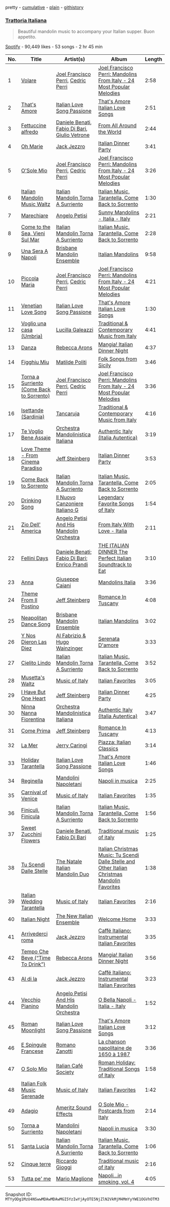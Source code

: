 pretty - [cumulative](/playlists/cumulative/37i9dQZF1DWSy1uHq5qF1L.md) - [plain](/playlists/plain/37i9dQZF1DWSy1uHq5qF1L) - [githistory](https://github.githistory.xyz/mackorone/spotify-playlist-archive/blob/main/playlists/plain/37i9dQZF1DWSy1uHq5qF1L)

### [Trattoria Italiana](https://open.spotify.com/playlist/37i9dQZF1DWSy1uHq5qF1L)

> Beautiful mandolin music to accompany your Italian supper\. Buon appetito.

[Spotify](https://open.spotify.com/user/spotify) - 90,449 likes - 53 songs - 2 hr 45 min

| No. | Title | Artist(s) | Album | Length |
|---|---|---|---|---|
| 1 | [Volare](https://open.spotify.com/track/2rKBznUlCBpQV3guDwpY4F) | [Joel Francisco Perri](https://open.spotify.com/artist/219qF0oC6xvUcZQ2mX3kyv), [Cedric Perri](https://open.spotify.com/artist/36QCHheJDcDZVmzrS2MSlS) | [Joel Francisco Perri: Mandolins From Italy \- 24 Most Popular Melodies](https://open.spotify.com/album/0kfuern3Qvl8vgLBjRCbFP) | 2:58 |
| 2 | [That's Amore](https://open.spotify.com/track/6Tf7s05YCkRLAeeqYqXLy0) | [Italian Love Song Passione](https://open.spotify.com/artist/30J27cFKb6sD7MfLuaDvCJ) | [That's Amore Italian Love Songs](https://open.spotify.com/album/0wez47X2Aq5WxYY4Wo21OT) | 2:51 |
| 3 | [Fettuccine alfredo](https://open.spotify.com/track/2pBTgOxSrqhW7WihPRIqrL) | [Daniele Benati](https://open.spotify.com/artist/35qX6p8b4ZvGmH3u9iI5kn), [Fabio Di Bari](https://open.spotify.com/artist/2j4JhFARcGXR4eVZjzYQ0B), [Giulio Vetrone](https://open.spotify.com/artist/1fsMTrPRqryNtDELpcT2g0) | [From All Around the World](https://open.spotify.com/album/2VPkD0pipkhcxKV3Wqgza5) | 2:44 |
| 4 | [Oh Marie](https://open.spotify.com/track/2jWFsD7vt7P8ZTqesxwh4n) | [Jack Jezzro](https://open.spotify.com/artist/7vo2Hl0NDiBr6GcyGDSLFZ) | [Italian Dinner Party](https://open.spotify.com/album/6ghbQNSTc4hkm1Kvsj0PDt) | 3:41 |
| 5 | [O'Sole Mio](https://open.spotify.com/track/55nve7pRX70PqIWy5ySz4J) | [Joel Francisco Perri](https://open.spotify.com/artist/219qF0oC6xvUcZQ2mX3kyv), [Cedric Perri](https://open.spotify.com/artist/36QCHheJDcDZVmzrS2MSlS) | [Joel Francisco Perri: Mandolins From Italy \- 24 Most Popular Melodies](https://open.spotify.com/album/0kfuern3Qvl8vgLBjRCbFP) | 3:26 |
| 6 | [Italian Mandolin Music Waltz](https://open.spotify.com/track/4LDG41BuAsiHkHtArPZME2) | [Italian Mandolin Torna A Surriento](https://open.spotify.com/artist/6B1qY6diGzu9FFbGOG7fSk) | [Italian Music, Tarantella, Come Back to Sorrento](https://open.spotify.com/album/191xZsXIZWwYcKshzfEJbg) | 1:30 |
| 7 | [Marechiare](https://open.spotify.com/track/7wKroAM8t7O8X3pi5dc93d) | [Angelo Petisi](https://open.spotify.com/artist/4T105n10onGHqVeuhM7kBF) | [Sunny Mandolins \- Italia \- Italy](https://open.spotify.com/album/5Jvl9WWSXmA1ybsitfe0rz) | 2:21 |
| 8 | [Come to the Sea, Vieni Sul Mar](https://open.spotify.com/track/0xUK0FtYr4MSOArxPLi954) | [Italian Mandolin Torna A Surriento](https://open.spotify.com/artist/6B1qY6diGzu9FFbGOG7fSk) | [Italian Music, Tarantella, Come Back to Sorrento](https://open.spotify.com/album/191xZsXIZWwYcKshzfEJbg) | 2:28 |
| 9 | [Una Sera A Napoli](https://open.spotify.com/track/4J1eesD0Vms9pxxlgWwPjF) | [Brisbane Mandolin Ensemble](https://open.spotify.com/artist/1ccdfocjn7dt9qFfk48L9k) | [Italian Mandolins](https://open.spotify.com/album/0j8fwpPiiLk7aK342yPvPb) | 9:58 |
| 10 | [Piccola Maria](https://open.spotify.com/track/2gJWm5COGf9MZQEoxDtlLJ) | [Joel Francisco Perri](https://open.spotify.com/artist/219qF0oC6xvUcZQ2mX3kyv), [Cedric Perri](https://open.spotify.com/artist/36QCHheJDcDZVmzrS2MSlS) | [Joel Francisco Perri: Mandolins From Italy \- 24 Most Popular Melodies](https://open.spotify.com/album/0kfuern3Qvl8vgLBjRCbFP) | 4:21 |
| 11 | [Venetian Love Song](https://open.spotify.com/track/4anu2Y4KIfIHhIoy1u6pqi) | [Italian Love Song Passione](https://open.spotify.com/artist/30J27cFKb6sD7MfLuaDvCJ) | [That's Amore Italian Love Songs](https://open.spotify.com/album/0wez47X2Aq5WxYY4Wo21OT) | 1:30 |
| 12 | [Voglio una casa \(Umbria\)](https://open.spotify.com/track/5QQOSoUcideKOz7yM3GHJX) | [Lucilla Galeazzi](https://open.spotify.com/artist/5BzIZJVSu94EFeDFUhIPTo) | [Traditional & Contemporary Music from Italy](https://open.spotify.com/album/6j7fVMFu1CLsn7npkjS43O) | 4:41 |
| 13 | [Danza](https://open.spotify.com/track/3ffa2QEGmJ2B03LFqObUnA) | [Rebecca Arons](https://open.spotify.com/artist/5yWsPDJZtUgZrQyVhLTTBt) | [Mangia! Italian Dinner Night](https://open.spotify.com/album/4DgaA9cywJuxbkFcXmLAkx) | 4:37 |
| 14 | [Figghiu Miu](https://open.spotify.com/track/4TVD8B2g75t10b9wOxTITX) | [Matilde Politi](https://open.spotify.com/artist/21RqU08tcujA0D1NXvVToE) | [Folk Songs from Sicily](https://open.spotify.com/album/5LOw7GoS26F3DFGFn5Xr5v) | 3:46 |
| 15 | [Torna a Surriento \(Come Back to Sorrento\)](https://open.spotify.com/track/4H4bKQdLqkxqUm5McYCgCb) | [Joel Francisco Perri](https://open.spotify.com/artist/219qF0oC6xvUcZQ2mX3kyv), [Cedric Perri](https://open.spotify.com/artist/36QCHheJDcDZVmzrS2MSlS) | [Joel Francisco Perri: Mandolins From Italy \- 24 Most Popular Melodies](https://open.spotify.com/album/0kfuern3Qvl8vgLBjRCbFP) | 3:36 |
| 16 | [Isettande \(Sardinia\)](https://open.spotify.com/track/6knxigFP46bUlJ9pN2g9Ca) | [Tancaruja](https://open.spotify.com/artist/3YGN4FQXXvrbltCDO34CIg) | [Traditional & Contemporary Music from Italy](https://open.spotify.com/album/6j7fVMFu1CLsn7npkjS43O) | 4:16 |
| 17 | [Te Voglio Bene Assaje](https://open.spotify.com/track/5pRfuPGGmBJYAED3VztGqO) | [Orchestra Mandolinistica Italiana](https://open.spotify.com/artist/2AzxDruLyYr98REW4oz3QL) | [Authentic Italy \(Italia Autentica\)](https://open.spotify.com/album/72ulWzsqqvRRcojhPcPzoO) | 3:19 |
| 18 | [Love Theme \- From Cinema Paradiso](https://open.spotify.com/track/1pSsEycLspbCTKe7Vm0ZAi) | [Jeff Steinberg](https://open.spotify.com/artist/4UyLqWWYtZX16NEZWr5k1S) | [Italian Dinner Party](https://open.spotify.com/album/6ghbQNSTc4hkm1Kvsj0PDt) | 3:53 |
| 19 | [Come Back to Sorrento](https://open.spotify.com/track/0oRIL3IWkQZ2Z1IlxS6QJ8) | [Italian Mandolin Torna A Surriento](https://open.spotify.com/artist/6B1qY6diGzu9FFbGOG7fSk) | [Italian Music, Tarantella, Come Back to Sorrento](https://open.spotify.com/album/191xZsXIZWwYcKshzfEJbg) | 2:05 |
| 20 | [Drinking Song](https://open.spotify.com/track/4MHgsC2QMjKOdCHDyLpCNr) | [Il Nuovo Canzoniere Italiano G](https://open.spotify.com/artist/0bL3HwV4MUNY6zWF48FBFJ) | [Legendary Favorite Songs of Italy](https://open.spotify.com/album/3kRcceh4bQYuJ6MIdKnXNN) | 1:54 |
| 21 | [Zio Dell' America](https://open.spotify.com/track/3p4WY78Wkb5NtftWbJvLUa) | [Angelo Petisi And His Mandolin Orchestra](https://open.spotify.com/artist/2bspzpcot2XayxFu3CZG3D) | [From Italy With Love \- Italia](https://open.spotify.com/album/7kWyDShqxo1hLcCyBnxMGK) | 2:11 |
| 22 | [Fellini Days](https://open.spotify.com/track/4qnkYrOM03dhTJKd8bgy95) | [Daniele Benati; Fabio Di Bari; Enrico Prandi](https://open.spotify.com/artist/6bcsxFcUWHOoF2ZXlQcdZV) | [THE ITALIAN DINNER The Perfect Italian Soundtrack to Eat](https://open.spotify.com/album/5SAxP5vorZmAG4u3xUiKg6) | 3:10 |
| 23 | [Anna](https://open.spotify.com/track/4mcLSBFzlsvlolMAqrbV72) | [Giuseppe Caiani](https://open.spotify.com/artist/6grCjLceCOZWUCCndoqkaD) | [Mandolins Italia](https://open.spotify.com/album/6QhuxcVAJVOmBE2VTmNgq9) | 3:36 |
| 24 | [Theme From Il Postino](https://open.spotify.com/track/0pVY6O6neKutqWwwIHyqJZ) | [Jeff Steinberg](https://open.spotify.com/artist/4UyLqWWYtZX16NEZWr5k1S) | [Romance In Tuscany](https://open.spotify.com/album/4uA5Ob844NB7HKpjfjLgIq) | 4:08 |
| 25 | [Neapolitan Dance Song](https://open.spotify.com/track/3lGo7YnPCTJqZ4RJOcgjdV) | [Brisbane Mandolin Ensemble](https://open.spotify.com/artist/1ccdfocjn7dt9qFfk48L9k) | [Italian Mandolins](https://open.spotify.com/album/0j8fwpPiiLk7aK342yPvPb) | 3:02 |
| 26 | [Y Nos Dieron Las Diez](https://open.spotify.com/track/2Af780KtmKmTHLKhuzXY2C) | [Al Fabrizio & Hugo Wainzinger](https://open.spotify.com/artist/5zLX3iNdLBQvRxX9tFwu9V) | [Serenata D'amore](https://open.spotify.com/album/1u936H8c2Fx7WdIaFvstp1) | 3:33 |
| 27 | [Cielito Lindo](https://open.spotify.com/track/2rbUaarjadZWHDFKNCBqWL) | [Italian Mandolin Torna A Surriento](https://open.spotify.com/artist/6B1qY6diGzu9FFbGOG7fSk) | [Italian Music, Tarantella, Come Back to Sorrento](https://open.spotify.com/album/191xZsXIZWwYcKshzfEJbg) | 3:52 |
| 28 | [Musetta's Waltz](https://open.spotify.com/track/0dNdVclItiQ92xQ4ZfCSAF) | [Music of Italy](https://open.spotify.com/artist/5hY0L5TFb93XBbUoS0QdEF) | [Italian Favorites](https://open.spotify.com/album/75b9gVQdeeBiLx7HR3DZCk) | 3:05 |
| 29 | [I Have But One Heart](https://open.spotify.com/track/4OCTIhU3HYFOnK8uhAq9l4) | [Jeff Steinberg](https://open.spotify.com/artist/4UyLqWWYtZX16NEZWr5k1S) | [Italian Dinner Party](https://open.spotify.com/album/6ghbQNSTc4hkm1Kvsj0PDt) | 4:25 |
| 30 | [Ninna Nanna Fiorentina](https://open.spotify.com/track/1d9V7hBRi8GDBBH808cw9a) | [Orchestra Mandolinistica Italiana](https://open.spotify.com/artist/2AzxDruLyYr98REW4oz3QL) | [Authentic Italy \(Italia Autentica\)](https://open.spotify.com/album/72ulWzsqqvRRcojhPcPzoO) | 3:47 |
| 31 | [Come Prima](https://open.spotify.com/track/2b7jJFnNPUuo6tEJsIlvbi) | [Jeff Steinberg](https://open.spotify.com/artist/4UyLqWWYtZX16NEZWr5k1S) | [Romance In Tuscany](https://open.spotify.com/album/4uA5Ob844NB7HKpjfjLgIq) | 4:13 |
| 32 | [La Mer](https://open.spotify.com/track/7lBp6yjsEEzLHYyHJEUYgd) | [Jerry Caringi](https://open.spotify.com/artist/3Jb1xt45nRMyCr0RIQMy7P) | [Piazza: Italian Classics](https://open.spotify.com/album/0UzLH27KjM5xrWKZcUJBES) | 3:14 |
| 33 | [Holiday Tarantella](https://open.spotify.com/track/4uF5s3PbCSJsgjfWhpftoa) | [Italian Love Song Passione](https://open.spotify.com/artist/30J27cFKb6sD7MfLuaDvCJ) | [That's Amore Italian Love Songs](https://open.spotify.com/album/0wez47X2Aq5WxYY4Wo21OT) | 1:46 |
| 34 | [Reginella](https://open.spotify.com/track/3JpMHv572496Gl7ITbv8b7) | [Mandolini Napoletani](https://open.spotify.com/artist/3rORIZA84ccfEc306Kkl8W) | [Napoli in musica](https://open.spotify.com/album/0cYSosoTzGcEcKbfgMFQdI) | 2:25 |
| 35 | [Carnival of Venice](https://open.spotify.com/track/3IOxAropYEB0VXVbDqpqAd) | [Music of Italy](https://open.spotify.com/artist/5hY0L5TFb93XBbUoS0QdEF) | [Italian Favorites](https://open.spotify.com/album/75b9gVQdeeBiLx7HR3DZCk) | 1:35 |
| 36 | [Finiculi, Finicula](https://open.spotify.com/track/61Tb5gOvUg6bxuTXTaZCkK) | [Italian Mandolin Torna A Surriento](https://open.spotify.com/artist/6B1qY6diGzu9FFbGOG7fSk) | [Italian Music, Tarantella, Come Back to Sorrento](https://open.spotify.com/album/191xZsXIZWwYcKshzfEJbg) | 1:56 |
| 37 | [Sweet Zucchini Flowers](https://open.spotify.com/track/1P6Okobp6zXxQpZ4kK2mvc) | [Daniele Benati](https://open.spotify.com/artist/35qX6p8b4ZvGmH3u9iI5kn), [Fabio Di Bari](https://open.spotify.com/artist/2j4JhFARcGXR4eVZjzYQ0B) | [Traditional music of italy](https://open.spotify.com/album/21lcrjRLEIAxkyQf9Ablgc) | 1:25 |
| 38 | [Tu Scendi Dalle Stelle](https://open.spotify.com/track/5H2dEu1JegCvGfJJsc2xSe) | [The Natale Italian Mandolin Duo](https://open.spotify.com/artist/12qpC49de2zA4g2T4cAyas) | [Italian Christmas Music: Tu Scendi Dalle Stelle and Other Italian Christmas Mandolin Favorites](https://open.spotify.com/album/7278SAfpMBuqY1t3flhTw3) | 1:38 |
| 39 | [Italian Wedding Tarantella](https://open.spotify.com/track/0SgePuEPvDQjuB8AEPVI1q) | [Music of Italy](https://open.spotify.com/artist/5hY0L5TFb93XBbUoS0QdEF) | [Italian Favorites](https://open.spotify.com/album/75b9gVQdeeBiLx7HR3DZCk) | 2:16 |
| 40 | [Italian Night](https://open.spotify.com/track/7kQJ5znmZV3jLpcNDQE0xR) | [The New Italian Ensemble](https://open.spotify.com/artist/6dxVfmnDCABARibSSrtqRI) | [Welcome Home](https://open.spotify.com/album/0QsSFqGdbReLFAWwKdQIhS) | 3:33 |
| 41 | [Arrivederci roma](https://open.spotify.com/track/75L4NLXJjuDxE5HOrElDg5) | [Jack Jezzro](https://open.spotify.com/artist/7vo2Hl0NDiBr6GcyGDSLFZ) | [Caffé Italiano: Instrumental Italian Favorites](https://open.spotify.com/album/32t5s4ID49x47XgNOHvYqX) | 3:35 |
| 42 | [Tempo Che Beve \(“Time To Drink”\)](https://open.spotify.com/track/1ONRcgHHhzLVrXtO5XJmYl) | [Rebecca Arons](https://open.spotify.com/artist/5yWsPDJZtUgZrQyVhLTTBt) | [Mangia! Italian Dinner Night](https://open.spotify.com/album/4DgaA9cywJuxbkFcXmLAkx) | 3:56 |
| 43 | [Al di la](https://open.spotify.com/track/6DWU0HQ3O7i3IROJsztChj) | [Jack Jezzro](https://open.spotify.com/artist/7vo2Hl0NDiBr6GcyGDSLFZ) | [Caffé Italiano: Instrumental Italian Favorites](https://open.spotify.com/album/32t5s4ID49x47XgNOHvYqX) | 3:23 |
| 44 | [Vecchio Pianino](https://open.spotify.com/track/4e3yv5xszSxiS2YKhAqj9n) | [Angelo Petisi And His Mandolin Orchestra](https://open.spotify.com/artist/2bspzpcot2XayxFu3CZG3D) | [O Bella Napoli \- Italia \- Italy](https://open.spotify.com/album/6UmU78EACBey0NoHIqrRKe) | 1:52 |
| 45 | [Roman Moonlight](https://open.spotify.com/track/696YrAmnNm9wwB4aS14D39) | [Italian Love Song Passione](https://open.spotify.com/artist/30J27cFKb6sD7MfLuaDvCJ) | [That's Amore Italian Love Songs](https://open.spotify.com/album/0wez47X2Aq5WxYY4Wo21OT) | 3:12 |
| 46 | [E Spingule Francese](https://open.spotify.com/track/2SAzbO5y0kPu5UrZt25Ag6) | [Romano Zanotti](https://open.spotify.com/artist/77jndz0F7PziSYe6POtrAS) | [La chanson napolitaine de 1650 à 1987](https://open.spotify.com/album/1jCSvp59VIQOtsC3Gkc3Nb) | 3:36 |
| 47 | [O Solo Mio](https://open.spotify.com/track/0c9XOgDUDeVe2GPRXgcJxM) | [Italian Café Society](https://open.spotify.com/artist/3n3IBg7QSm0UXSBKcZsCJk) | [Roman Holiday: Traditional Songs of Italy](https://open.spotify.com/album/2bKs85ooXVA6P3fqEuUBCw) | 1:58 |
| 48 | [Italian Folk Music Serenade](https://open.spotify.com/track/6RZfx9I1eNkCHLKQZPjANN) | [Music of Italy](https://open.spotify.com/artist/5hY0L5TFb93XBbUoS0QdEF) | [Italian Favorites](https://open.spotify.com/album/75b9gVQdeeBiLx7HR3DZCk) | 1:42 |
| 49 | [Adagio](https://open.spotify.com/track/7MZE5hpTg0LsnRonlnDPlI) | [Ameritz Sound Effects](https://open.spotify.com/artist/2lQqfjdsGdZ4cUpvHD4ul1) | [O Sole Mio \- Postcards from Italy](https://open.spotify.com/album/7pcFItUc0OIKQTAAyaKkV8) | 2:14 |
| 50 | [Torna a Surriento](https://open.spotify.com/track/3NEvE3tQrKyA1U6jjYd0IW) | [Mandolini Napoletani](https://open.spotify.com/artist/3rORIZA84ccfEc306Kkl8W) | [Napoli in musica](https://open.spotify.com/album/0cYSosoTzGcEcKbfgMFQdI) | 3:30 |
| 51 | [Santa Lucia](https://open.spotify.com/track/2g0fABLi579Nky2MHMFsxl) | [Italian Mandolin Torna A Surriento](https://open.spotify.com/artist/6B1qY6diGzu9FFbGOG7fSk) | [Italian Music, Tarantella, Come Back to Sorrento](https://open.spotify.com/album/191xZsXIZWwYcKshzfEJbg) | 1:06 |
| 52 | [Cinque terre](https://open.spotify.com/track/5tlkjgGNPvGVOSdtlEz03i) | [Riccardo Gioggi](https://open.spotify.com/artist/6xRCOPh9hUpwCgPG4peyZL) | [Traditional music of italy](https://open.spotify.com/album/21lcrjRLEIAxkyQf9Ablgc) | 2:16 |
| 53 | [Tutta pe' me](https://open.spotify.com/track/1Eq0N8Dobd5zbDwXp4UvRg) | [Mario Maglione](https://open.spotify.com/artist/5vGCZz8J0jZ5URIGoZkC3Y) | [Napoli...in smoking, vol\. 4](https://open.spotify.com/album/6voHe2KKZ6r55r0obEyYvi) | 4:05 |

Snapshot ID: `MTYyODg1MzU4NSwwMDAwMDAwMGI5YzIwYjAyOTE5NjZlN2VkMjM4MmYyYWE1OGVhOTM3`
